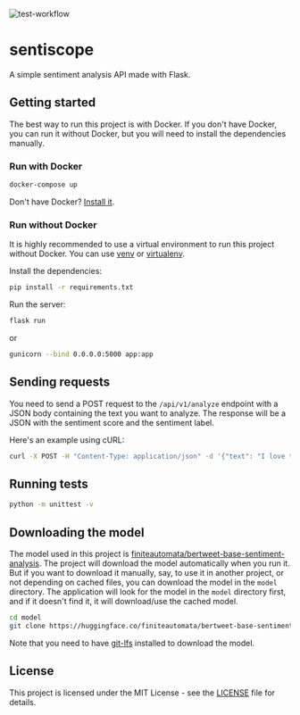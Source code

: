![test-workflow]

# sentiscope
A simple sentiment analysis API made with Flask.

## Getting started
The best way to run this project is with Docker. If you don't have Docker, you can run it without Docker, but you will need to install the dependencies manually.

### Run with Docker

```bash
docker-compose up
```
Don't have Docker? [Install it](https://docs.docker.com/get-docker/).

### Run without Docker
It is highly recommended to use a virtual environment to run this project without Docker. You can use [venv](https://docs.python.org/3/library/venv.html) or [virtualenv](https://virtualenv.pypa.io/en/latest/).

Install the dependencies:

```bash
pip install -r requirements.txt
```
Run the server:

```bash
flask run
```
or
```bash
gunicorn --bind 0.0.0.0:5000 app:app
```

## Sending requests
You need to send a POST request to the `/api/v1/analyze` endpoint with a JSON body containing the text you want to analyze. The response will be a JSON with the sentiment score and the sentiment label.

Here's an example using cURL:

```bash
curl -X POST -H "Content-Type: application/json" -d '{"text": "I love this project!"}' http://localhost:5000/api/v1/analyze
```

## Running tests

```bash
python -m unittest -v
```

## Downloading the model
The model used in this project is [finiteautomata/bertweet-base-sentiment-analysis](https://huggingface.co/finiteautomata/bertweet-base-sentiment-analysis). The project will download the model automatically when you run it. But if you want to download it manually, say, to use it in another project, or not depending on cached files, you can download the model in the `model` directory. The application will look for the model in the `model` directory first, and if it doesn't find it, it will download/use the cached model.

```bash
cd model
git clone https://huggingface.co/finiteautomata/bertweet-base-sentiment-analysis
```

Note that you need to have [git-lfs](https://git-lfs.github.com/) installed to download the model.

## License
This project is licensed under the MIT License - see the [LICENSE](LICENSE) file for details.

[test-workflow]: https://github.com/rafiibrahim8/sentiscope/actions/workflows/test.yml/badge.svg

